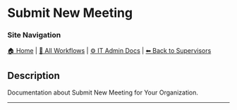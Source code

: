 <!-- description: Documentation about Submit New Meeting for Your Organization. -->

# Submit New Meeting

### Site Navigation
[🏠 Home](../../../README.md) | [📂 All Workflows](../../../users/users.md) | [⚙ IT Admin Docs](../../../it-admins/README.md) | [⬅ Back to Supervisors](../README.md)

## Description
Documentation about Submit New Meeting for Your Organization.

---